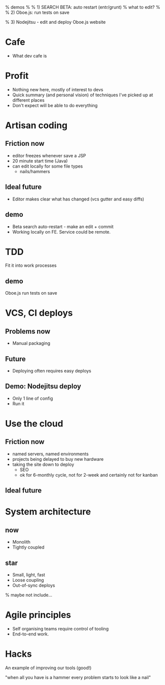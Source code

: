 
% demos
% 
%  1) SEARCH BETA: auto restart (entr/grunt)
%                  what to edit?
%
%  2) Oboe.js: run tests on save
 
%  3) Nodejitsu - edit and deploy Oboe.js website


Cafe
=====

* What dev cafe is



Profit
======

* Nothing new here, mostly of interest to devs
* Quick summary (and personal vision) of techniques I've picked up at different places
* Don't expect will be able to do everything



Artisan coding
==============

Friction now
------------
* editor freezes whenever save a JSP
* 20 minute start time (Java)
* can edit locally for some file types
   * nails/hammers

Ideal future
------------

* Editor makes clear what has changed (vcs gutter and easy diffs)

demo
----
* Beta search auto-restart - make an edit + commit
* Working locally on FE. Service could be remote.


TDD
===

Fit it into work processes

demo
----
Oboe.js run tests on save



VCS, CI deploys
===============

Problems now
------------

* Manual packaging

Future
------

* Deploying often requires easy deploys

Demo: Nodejitsu deploy
----------------------

* Only 1 line of config
* Run it



Use the cloud
=============

Friction now
------------
*  named servers, named environments
* projects being delayed to buy new hardware
* taking the site down to deploy
   * SEO
   * ok for 6-monthly cycle, not for 2-week and certainly not for kanban
   
Ideal future
------------



System architecture
===================

now
---

* Monolith
* Tightly coupled

star
----

* Small, light, fast
* Loose coupling
* Out-of-sync deploys






% maybe not include...


Agile principles
================

* Self organising teams require control of tooling
* End-to-end work.



Hacks
=====

An example of improving our tools (good!)

"when all you have is a hammer every problem starts to look like a nail"

